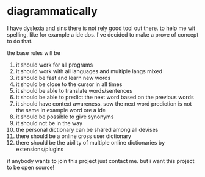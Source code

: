 # diagrammatically
I have dyslexia and sins there is not rely good tool out there. to help me wit spelling, like for example a ide dos. I've decided to make a prove of concept to do that.

the base rules will be

1. it should work for all programs
1. it should  work with all languages and multiple langs mixed
1. it should  be fast and learn new words
1. it should  be close to the cursor in all times
1. it should  be able to translate words/sentences
1. it should  be able to predict the next word based on the previous words
1. it should  have context awareness. sow the next word prediction is not the same in example word ore a ide
1. it should  be possible to give synonyms
1. it should  not be in the way
1. the personal dictionary can be shared among all devises
1. there should be a online cross user dictionary
1. there should be the ability of multiple online dictionaries by extensions/plugins

if anybody wants to join this project just contact me. but i want this project to be open source!
